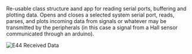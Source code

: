 Re-usable class structure aand app for reading serial ports, buffering and plotting data. Opens and closes a selected system serial port, reads, parses, and plots incoming data from signals or whatever may be transmitted by the peripherals (in this case a signal from a Hall sensor communicated through an arduino).

![E44 Received Data](https://raw.githubusercontent.com/NickJoannette/qt-arduino-serial-interfaces/master/images/atqtsei.PNG)
